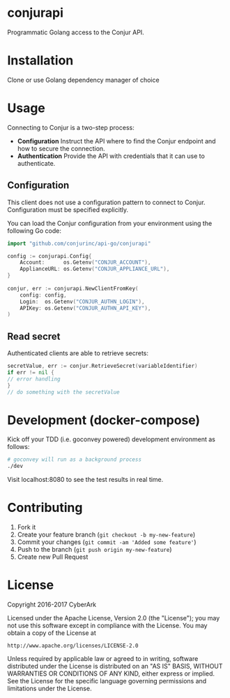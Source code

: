 # conjurapi

Programmatic Golang access to the Conjur API.

# Installation

Clone or use Golang dependency manager of choice

# Usage

Connecting to Conjur is a two-step process:

* **Configuration** Instruct the API where to find the Conjur endpoint and how to secure the connection.
* **Authentication** Provide the API with credentials that it can use to authenticate.

## Configuration

This client does not use a configuration pattern to connect to Conjur.
Configuration must be specified explicitly.

You can load the Conjur configuration from your environment using the following Go code:

```go
import "github.com/conjurinc/api-go/conjurapi"

config := conjurapi.Config{
    Account:      os.Getenv("CONJUR_ACCOUNT"),
    ApplianceURL: os.Getenv("CONJUR_APPLIANCE_URL"),
}
        
conjur, err := conjurapi.NewClientFromKey(
    config: config, 
    Login:  os.Getenv("CONJUR_AUTHN_LOGIN"),
    APIKey: os.Getenv("CONJUR_AUTHN_API_KEY"),
)
```

## Read secret

Authenticated clients are able to retrieve secrets:

```go
secretValue, err := conjur.RetrieveSecret(variableIdentifier)
if err != nil {
// error handling
}
// do something with the secretValue
```

# Development (docker-compose)

Kick off your TDD (i.e. goconvey powered) development environment as follows:

```bash
# goconvey will run as a background process
./dev
```

Visit localhost:8080 to see the test results in real time.

# Contributing

1. Fork it
2. Create your feature branch (`git checkout -b my-new-feature`)
3. Commit your changes (`git commit -am 'Added some feature'`)
4. Push to the branch (`git push origin my-new-feature`)
5. Create new Pull Request

# License

Copyright 2016-2017 CyberArk

Licensed under the Apache License, Version 2.0 (the "License");
you may not use this software except in compliance with the License.
You may obtain a copy of the License at

    http://www.apache.org/licenses/LICENSE-2.0

Unless required by applicable law or agreed to in writing, software
distributed under the License is distributed on an "AS IS" BASIS,
WITHOUT WARRANTIES OR CONDITIONS OF ANY KIND, either express or implied.
See the License for the specific language governing permissions and
limitations under the License.
